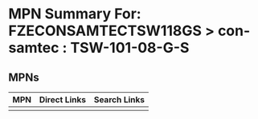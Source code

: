 



# MPN Summary For: FZECONSAMTECTSW118GS > con-samtec : TSW-101-08-G-S

## MPNs
  

|MPN|Direct Links|Search Links|
| :--- | :--- | :--- |
||||
